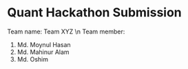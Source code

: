 # Quant Hackathon Submission

Team name: Team XYZ \n
Team member: 
1. Md. Moynul Hasan
2. Md. Mahinur Alam
3. Md. Oshim

